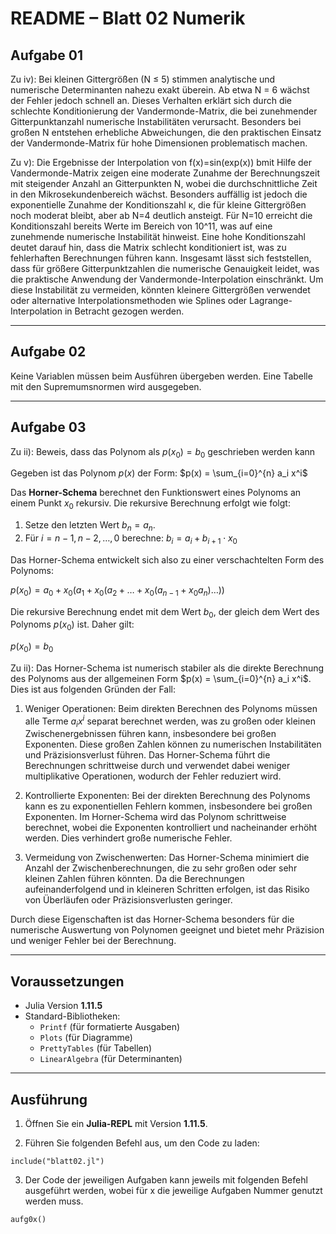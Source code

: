 
# README – Blatt 02 Numerik

## Aufgabe 01

Zu iv): Bei kleinen Gittergrößen (N ≤ 5) stimmen analytische und numerische Determinanten nahezu exakt überein. Ab etwa N = 6 wächst der Fehler jedoch schnell an. Dieses Verhalten erklärt sich durch die schlechte Konditionierung der Vandermonde-Matrix, die bei zunehmender Gitterpunktanzahl numerische Instabilitäten verursacht. Besonders bei großen N entstehen erhebliche Abweichungen, die den praktischen Einsatz der Vandermonde-Matrix für hohe Dimensionen problematisch machen.

Zu v): Die Ergebnisse der Interpolation von f(x)=sin⁡(exp⁡(x)) bmit Hilfe der Vandermonde-Matrix zeigen eine moderate Zunahme der Berechnungszeit mit steigender Anzahl an Gitterpunkten N, wobei die durchschnittliche Zeit in den Mikrosekundenbereich wächst. Besonders auffällig ist jedoch die exponentielle Zunahme der Konditionszahl κ, die für kleine Gittergrößen noch moderat bleibt, aber ab N=4 deutlich ansteigt. Für N=10 erreicht die Konditionszahl bereits Werte im Bereich von 10^11, was auf eine zunehmende numerische Instabilität hinweist. Eine hohe Konditionszahl deutet darauf hin, dass die Matrix schlecht konditioniert ist, was zu fehlerhaften Berechnungen führen kann. Insgesamt lässt sich feststellen, dass für größere Gitterpunktzahlen die numerische Genauigkeit leidet, was die praktische Anwendung der Vandermonde-Interpolation einschränkt. Um diese Instabilität zu vermeiden, könnten kleinere Gittergrößen verwendet oder alternative Interpolationsmethoden wie Splines oder Lagrange-Interpolation in Betracht gezogen werden.

---

## Aufgabe 02

Keine Variablen müssen beim Ausführen übergeben werden. Eine Tabelle mit den Supremumsnormen wird ausgegeben.

---

## Aufgabe 03

Zu ii): Beweis, dass das Polynom als $p(x_0) = b_0$ geschrieben werden kann

Gegeben ist das Polynom $p(x)$ der Form: $p(x) = \sum_{i=0}^{n} a_i x^i$

Das **Horner-Schema** berechnet den Funktionswert eines Polynoms an einem Punkt $x_0$ rekursiv. Die rekursive Berechnung erfolgt wie folgt:

1. Setze den letzten Wert $b_n = a_n$.
2. Für $i = n-1, n-2, \dots, 0$ berechne: $b_i = a_i + b_{i+1} \cdot x_0$

Das Horner-Schema entwickelt sich also zu einer verschachtelten Form des Polynoms:

$p(x_0) = a_0 + x_0 \left( a_1 + x_0 \left( a_2 + \dots + x_0 \left( a_{n-1} + x_0 a_n \right) \dots \right) \right)$

Die rekursive Berechnung endet mit dem Wert $b_0$, der gleich dem Wert des Polynoms $p(x_0)$ ist. Daher gilt:

$p(x_0) = b_0$

Zu ii): Das Horner-Schema ist numerisch stabiler als die direkte Berechnung des Polynoms aus der allgemeinen Form $p(x) = \sum_{i=0}^{n} a_i x^i$. Dies ist aus folgenden Gründen der Fall:

1. Weniger Operationen: Beim direkten Berechnen des Polynoms müssen alle Terme $a_i x^i$ separat berechnet werden, was zu großen oder kleinen Zwischenergebnissen führen kann, insbesondere bei großen Exponenten. Diese großen Zahlen können zu numerischen Instabilitäten und Präzisionsverlust führen. Das Horner-Schema führt die Berechnungen schrittweise durch und verwendet dabei weniger multiplikative Operationen, wodurch der Fehler reduziert wird.

2. Kontrollierte Exponenten: Bei der direkten Berechnung des Polynoms kann es zu exponentiellen Fehlern kommen, insbesondere bei großen Exponenten. Im Horner-Schema wird das Polynom schrittweise berechnet, wobei die Exponenten kontrolliert und nacheinander erhöht werden. Dies verhindert große numerische Fehler.

3. Vermeidung von Zwischenwerten: Das Horner-Schema minimiert die Anzahl der Zwischenberechnungen, die zu sehr großen oder sehr kleinen Zahlen führen könnten. Da die Berechnungen aufeinanderfolgend und in kleineren Schritten erfolgen, ist das Risiko von Überläufen oder Präzisionsverlusten geringer.

Durch diese Eigenschaften ist das Horner-Schema besonders für die numerische Auswertung von Polynomen geeignet und bietet mehr Präzision und weniger Fehler bei der Berechnung.

---

## Voraussetzungen

- Julia Version **1.11.5**
- Standard-Bibliotheken:
  - `Printf` (für formatierte Ausgaben)
  - `Plots` (für Diagramme)
  - `PrettyTables` (für Tabellen)
  - `LinearAlgebra` (für Determinanten)

---

## Ausführung

1. Öffnen Sie ein **Julia-REPL** mit Version **1.11.5**.

2. Führen Sie folgenden Befehl aus, um den Code zu laden:

```
include("blatt02.jl")
```
3. Der Code der jeweiligen Aufgaben kann jeweils mit folgenden Befehl ausgeführt werden, wobei für x die jeweilige Aufgaben Nummer genutzt werden muss.
```
aufg0x()
```